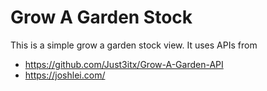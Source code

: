 # Grow A Garden Stock

This is a simple grow a garden stock view.
It uses APIs from 
- https://github.com/Just3itx/Grow-A-Garden-API
- https://joshlei.com/
